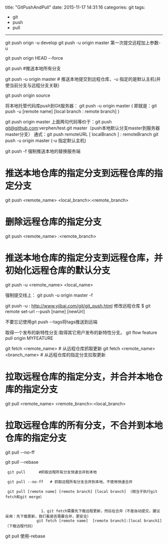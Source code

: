 title: "GitPushAndPull"
date: 2015-11-17 14:31:16
categories: git
tags:
  - git
  - push
  - pull
---

git push orign -u develop
git push -u origin master  第一次提交远程加上参数-u 


git push orign HEAD --force

git push #推送本地所有分支

git push -u origin master 	# 推送本地提交到远程仓库，-u 指定的是默认主机(并使当前分支与远程分支关联)

	
git push origin source

 将本地托管代码库push到Git服务器： git push -u origin master ( 即就是：git push -u [remote name] [local branch : remote branch] )

 git  push  origin  master
 上面两句代码等价于：git  push  git@github.com:verphen/test.git  master（push本地默认分支master到服务器master分支）
 通式：git  push   remoteURL  [ localBranch ] :  remoteBranch
       git push -u origin master (-u 指定默认主机)


git push -f 强制推送本地的替换服务端


# 推送本地仓库的指定分支到远程仓库的指定分支
git push <remote_name> <local_branch>:<remote_branch> 
# 删除远程仓库的指定分支
git push <remote_name> :<remote_branch>
# 推送本地仓库的指定分支到远程仓库，并初始化远程仓库的默认分支
git push -u <remote_name> <local_name>


强制提交线上： git push -u origin master -f

git push -u : http://www.yiibai.com/git/git_push.html
修改远程仓库
$ git remote set-url --push [name] [newUrl]


不要忘记使用git push --tags将tags推送到远端











取得一个发布的新特性分支:取得其它用户发布的新特性分支。
git flow feature pull origin MYFEATURE

git fetch <remote_name>                     # 从远程仓库抓取更新
git fetch <remote_name> <branch_name>       # 从远程仓库的指定分支拉取更新

# 拉取远程仓库的指定分支，并合并本地仓库的指定分支
git pull <remote_name> <remote_branch>:<local_branch>
# 拉取远程仓库的所有分支，不合并到本地仓库的指定分支
git pull --no-ff


git pull --rebase 

     git pull      #抓取远程所有分支快速合并到本地

     git pull --no-ff   # 抓取远程所有分支合并到本地，不使用快速合并

     git pull [remote name] [remote branch] [local branch] （相当于执行git fetch和git merge）


                    1、git fetch需要先下载远程更新，然后在合并（不是自动提交，建议采用：先下载更新，我们看是否需要合并，更安全）
                  git fetch [remote name]  [remote branch]:[local branch1] （下载远程代码）


git pull 使用-rebase

